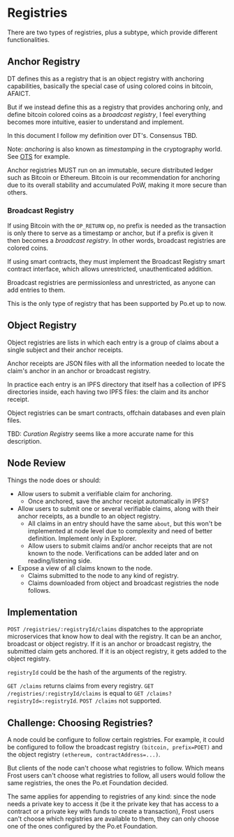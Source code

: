 # Registries

There are two types of registries, plus a subtype, which provide different functionalities.

## Anchor Registry

DT defines this as a registry that is an object registry with anchoring capabilities, basically the special case of using colored coins in bitcoin, AFAICT. 

But if we instead define this as a registry that provides anchoring only, and define bitcoin colored coins as a _broadcast registry_, I feel everything becomes more intuitive, easier to understand and implement.

In this document I follow my definition over DT's. Consensus TBD.

Note: _anchoring_ is also known as _timestamping_ in the cryptography world. See [OTS](https://opentimestamps.org/) for example.

Anchor registries MUST run on an immutable, secure distributed ledger such as Bitcoin or Ethereum. Bitcoin is our recommendation for anchoring due to its overall stability and accumulated PoW, making it more secure than others.

### Broadcast Registry

If using Bitcoin with the `OP_RETURN` op, no prefix is needed as the transaction is only there to serve as a timestamp or anchor, but if a prefix is given it then becomes a _broadcast registry_. In other words, broadcast registries are colored coins.

If using smart contracts, they must implement the Broadcast Registry smart contract interface, which allows unrestricted, unauthenticated addition.

Broadcast registries are permissionless and unrestricted, as anyone can add entries to them. 

This is the only type of registry that has been supported by Po.et up to now.

## Object Registry

Object registries are lists in which each entry is a group of claims about a single subject and their anchor receipts. 

Anchor receipts are JSON files with all the information needed to locate the claim's anchor in an anchor or broadcast registry.

In practice each entry is an IPFS directory that itself has a collection of IPFS directories inside, each having two IPFS files: the claim and its anchor receipt.

Object registries can be smart contracts, offchain databases and even plain files.

TBD: _Curation Registry_ seems like a more accurate name for this description.

## Node Review

Things the node does or should:
- Allow users to submit a verifiable claim for anchoring.
  - Once anchored, save the anchor receipt automatically in IPFS?
- Allow users to submit one or several verifiable claims, along with their anchor receipts, as a bundle to an object registry.
  - All claims in an entry should have the same `about`, but this won't be implemented at node level due to complexity and need of better definition. Implement only in Explorer.
  - Allow users to submit claims and/or anchor receipts that are not known to the node. Verifications can be added later and on reading/listening side.
- Expose a view of all claims known to the node.
  - Claims submitted to the node to any kind of registry.
  - Claims downloaded from object and broadcast registries the node follows.

## Implementation

`POST /registries/:registryId/claims` dispatches to the appropriate microservices that know how to deal with the registry. It can be an anchor, broadcast or object registry. If it is an anchor or broadcast registry, the submitted claim gets anchored. If it is an object registry, it gets added to the object registry. 

`registryId` could be the hash of the arguments of the registry. 

`GET /claims` returns claims from every registry. `GET /registries/:registryId/claims` is equal to `GET /claims?registryId=:registryId`. `POST /claims` not supported.

## Challenge: Choosing Registries?

A node could be configure to follow certain registries. For example, it could be configured to follow the broadcast registry `(bitcoin, prefix=POET)` and the object registry `(ethereum, contractAddress=...)`.

But clients of the node can't choose what registries to follow. Which means Frost users can't choose what registries to follow, all users would follow the same registries, the ones the Po.et Foundation decided. 

The same applies for appending to registries of any kind: since the node needs a private key to access it (be it the private key that has access to a contract or a private key with funds to create a transaction), Frost users can't choose which registries are available to them, they can only choose one of the ones configured by the Po.et Foundation.
